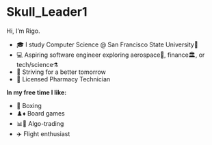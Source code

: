 # Skull_Leader1

Hi, I’m Rigo.

- 🎓 I study Computer Science @ San Francisco State University🐊
- 💻 Aspiring software engineer exploring aerospace🚀, finance🏛, or tech/science⚗️ 
- 🌱 Striving for a better tomorrow
- 💊 Licensed Pharmacy Technician

**In my free time I like:**
- 🥊 Boxing
- ♟️♦ Board games
- 📊🤖 Algo-trading
- ✈️ Flight enthusiast

